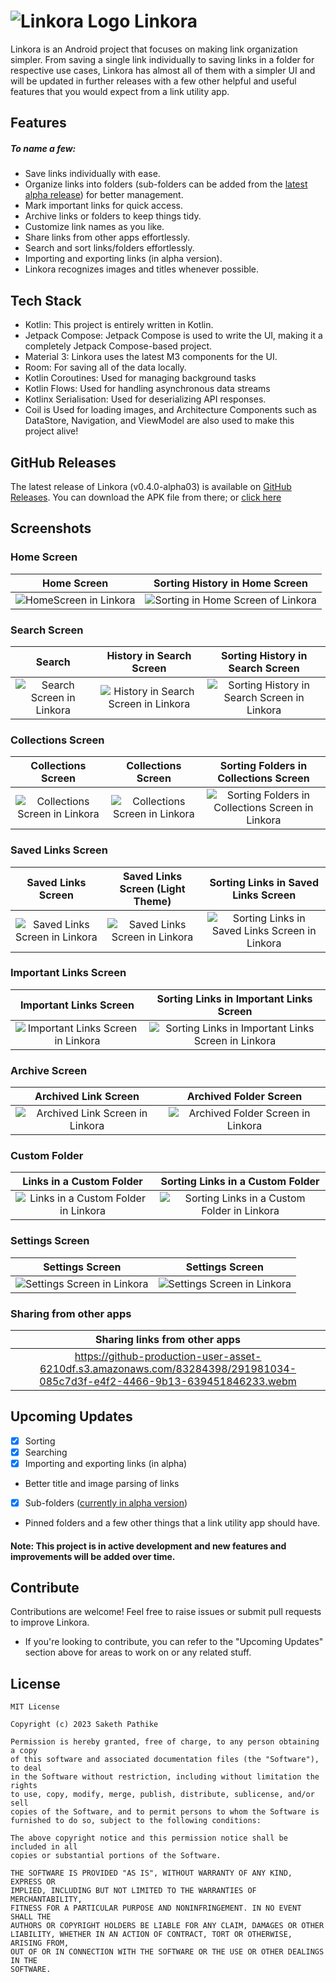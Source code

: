 # ![Linkora Logo](https://github.com/sakethpathike/Linkora/blob/master/app/src/main/res/mipmap-hdpi/logo_launcher.png?raw=true) Linkora

Linkora is an Android project that focuses on making link organization simpler. From saving a single link individually to saving links in a folder for respective use cases, Linkora has almost all of them with a simpler UI and will be updated in further releases with a few other helpful and useful features that you would expect from a link utility app.

## Features

##### To name a few:

- Save links individually with ease.
- Organize links into folders (sub-folders can be added from the [latest alpha release](https://github.com/sakethpathike/Linkora/releases/tag/release-v0.4.0-alpha03)) for better management.
- Mark important links for quick access.
- Archive links or folders to keep things tidy.
- Customize link names as you like.
- Share links from other apps effortlessly.
- Search and sort links/folders effortlessly.
- Importing and exporting links (in alpha version).
- Linkora recognizes images and titles whenever possible.

## Tech Stack

- Kotlin: This project is entirely written in Kotlin.
- Jetpack Compose: Jetpack Compose is used to write the UI, making it a completely Jetpack Compose-based project.
- Material 3: Linkora uses the latest M3 components for the UI.
- Room: For saving all of the data locally.
- Kotlin Coroutines: Used for managing background tasks
- Kotlin Flows: Used for handling asynchronous data streams
- Kotlinx Serialisation: Used for deserializing API responses.
- Coil is Used for loading images, and Architecture Components such as DataStore, Navigation, and ViewModel are also used to make this project alive!

## GitHub Releases
The latest release of Linkora (v0.4.0-alpha03) is available on [GitHub Releases](https://github.com/sakethpathike/Linkora/releases/tag/release-v0.4.0-alpha03). You can download the APK file from there; or [click here](https://github.com/sakethpathike/Linkora/releases/download/release-v0.4.0-alpha03/Linkora-v0.4.0-alpha03.apk)

## Screenshots

### Home Screen

|                                                       Home Screen                                                      | Sorting History in Home Screen |
|:-----------------------------------------------------------------------------------------------------------------------:|:-------------:|
| ![HomeScreen in Linkora](https://github.com/sakethpathike/Linkora/assets/83284398/2c2c09a4-78e0-409c-b2e5-45a3688c34ea) |![Sorting in Home Screen of Linkora](https://github.com/sakethpathike/Linkora/assets/83284398/fe33dcd3-c142-4f68-ac1d-757c5134833c)|

### Search Screen

|                                                           Search                                                           |                                                       History in Search Screen                                                        |                                                       Sorting History in Search Screen                                                        |
|:--------------------------------------------------------------------------------------------------------------------------:|:-------------------------------------------------------------------------------------------------------------------------------------:|:---------------------------------------------------------------------------------------------------------------------------------------------:|
| ![Search Screen in Linkora](https://github.com/sakethpathike/Linkora/assets/83284398/b158a105-be5e-4d4d-8ae8-b2d87b7063b3) | ![History in Search Screen in Linkora](https://github.com/sakethpathike/Linkora/assets/83284398/7162d7f4-8a24-41cb-a477-127b65603606) | ![Sorting History in Search Screen in Linkora](https://github.com/sakethpathike/Linkora/assets/83284398/9fce4fd6-45b0-48f6-9d34-497d3d49a62e) |

### Collections Screen

|                                                       Collections Screen                                                        | Collections Screen |                                                       Sorting Folders in Collections Screen                                                        |
|:-------------------------------------------------------------------------------------------------------------------------------:|:-------------:|:--------------------------------------------------------------------------------------------------------------------------------------------------:|
| ![Collections Screen in Linkora](https://github.com/sakethpathike/Linkora/assets/83284398/57f7b9c4-bd8c-47e7-9488-c1143156e964) |![Collections Screen in Linkora](https://github.com/sakethpathike/Linkora/assets/83284398/c2c70bb2-4e9a-49de-a943-7ba9b03316b1)| ![Sorting Folders in Collections Screen in Linkora](https://github.com/sakethpathike/Linkora/assets/83284398/90136dfd-ae1e-45fe-a3e1-8568facc3f87) |

### Saved Links Screen

|                                                       Saved Links Screen                                                        | Saved Links Screen (Light Theme) |                                                       Sorting Links in Saved Links Screen                                                        |
|:-------------------------------------------------------------------------------------------------------------------------------:|:-------------:|:------------------------------------------------------------------------------------------------------------------------------------------------:|
| ![Saved Links Screen in Linkora](https://github.com/sakethpathike/Linkora/assets/83284398/8045296c-0187-4586-9c6c-818c36e54034) |![Saved Links Screen in Linkora](https://github.com/sakethpathike/Linkora/assets/83284398/f3d8dd80-ae8d-4cc4-8b0d-eed454f57b78)| ![Sorting Links in Saved Links Screen in Linkora](https://github.com/sakethpathike/Linkora/assets/83284398/22639fa7-ff50-4c0e-8eed-b964a06c7b21) |

### Important Links Screen

|                                                       Important Links Screen                                                        |                                                       Sorting Links in Important Links Screen                                                        |
|:-----------------------------------------------------------------------------------------------------------------------------------:|:----------------------------------------------------------------------------------------------------------------------------------------------------:|
| ![Important Links Screen in Linkora](https://github.com/sakethpathike/Linkora/assets/83284398/a2cc009e-25f2-4e7f-850c-94b2fe3f923e) | ![Sorting Links in Important Links Screen in Linkora](https://github.com/sakethpathike/Linkora/assets/83284398/f873fe3f-435b-4bb9-ad03-98a1a6e7aaca) |

### Archive Screen

|                                                       Archived Link Screen                                                        |                                                       Archived Folder Screen                                                        |
|:---------------------------------------------------------------------------------------------------------------------------------:|:-----------------------------------------------------------------------------------------------------------------------------------:|
| ![Archived Link Screen in Linkora](https://github.com/sakethpathike/Linkora/assets/83284398/0ad080e2-9d85-4dc1-8f8c-a51bd60a39f6) | ![Archived Folder Screen in Linkora](https://github.com/sakethpathike/Linkora/assets/83284398/4edd4c67-0525-4665-ac89-8a0518cf94c7) |

### Custom Folder

|                                                       Links in a Custom Folder                                                        |                                                       Sorting Links in a Custom Folder                                                        |
|:-------------------------------------------------------------------------------------------------------------------------------------:|:---------------------------------------------------------------------------------------------------------------------------------------------:|
| ![Links in a Custom Folder in Linkora](https://github.com/sakethpathike/Linkora/assets/83284398/c11c54b1-eb0d-4308-8bd1-3f52751a5b02) | ![Sorting Links in a Custom Folder in Linkora](https://github.com/sakethpathike/Linkora/assets/83284398/be0d5501-1b90-4288-89eb-e691630f1c2f) |

### Settings Screen

|                                                       Settings Screen                                                        | Settings Screen |
|:----------------------------------------------------------------------------------------------------------------------------:|:-------------:|
| ![Settings Screen in Linkora](https://github.com/sakethpathike/Linkora/assets/83284398/3dac49dd-c798-4a49-8701-7b8330f412ee) |![Settings Screen in Linkora](https://github.com/sakethpathike/Linkora/assets/83284398/cbf9b68c-2f53-45ef-bbe0-96fb4c68eab1)|

### Sharing from other apps

|                                                        Sharing links from other apps                                                         |
|:--------------------------------------------------------------------------------------------------------------------------------------------:|
| https://github-production-user-asset-6210df.s3.amazonaws.com/83284398/291981034-085c7d3f-e4f2-4466-9b13-639451846233.webm  |

## Upcoming Updates
- [x] Sorting
- [x] Searching
- [x] Importing and exporting links (in alpha)
- Better title and image parsing of links
- [x] Sub-folders ([currently in alpha version](https://github.com/sakethpathike/Linkora/releases/tag/release-v0.4.0-alpha03))
- Pinned folders and a few other things that a link utility app should have.

#### Note: This project is in active development and new features and improvements will be added over time.

## Contribute

Contributions are welcome! Feel free to raise issues or submit pull requests to improve Linkora.

- If you're looking to contribute, you can refer to the "Upcoming Updates" section above for areas to work on or any related stuff.

## License

```
MIT License

Copyright (c) 2023 Saketh Pathike

Permission is hereby granted, free of charge, to any person obtaining a copy
of this software and associated documentation files (the "Software"), to deal
in the Software without restriction, including without limitation the rights
to use, copy, modify, merge, publish, distribute, sublicense, and/or sell
copies of the Software, and to permit persons to whom the Software is
furnished to do so, subject to the following conditions:

The above copyright notice and this permission notice shall be included in all
copies or substantial portions of the Software.

THE SOFTWARE IS PROVIDED "AS IS", WITHOUT WARRANTY OF ANY KIND, EXPRESS OR
IMPLIED, INCLUDING BUT NOT LIMITED TO THE WARRANTIES OF MERCHANTABILITY,
FITNESS FOR A PARTICULAR PURPOSE AND NONINFRINGEMENT. IN NO EVENT SHALL THE
AUTHORS OR COPYRIGHT HOLDERS BE LIABLE FOR ANY CLAIM, DAMAGES OR OTHER
LIABILITY, WHETHER IN AN ACTION OF CONTRACT, TORT OR OTHERWISE, ARISING FROM,
OUT OF OR IN CONNECTION WITH THE SOFTWARE OR THE USE OR OTHER DEALINGS IN THE
SOFTWARE.
```